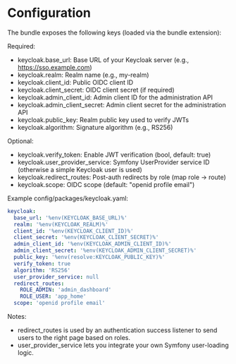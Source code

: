# Configuration

The bundle exposes the following keys (loaded via the bundle extension):

Required:
- keycloak.base_url: Base URL of your Keycloak server (e.g., https://sso.example.com)
- keycloak.realm: Realm name (e.g., my-realm)
- keycloak.client_id: Public OIDC client ID
- keycloak.client_secret: OIDC client secret (if required)
- keycloak.admin_client_id: Admin client ID for the administration API
- keycloak.admin_client_secret: Admin client secret for the administration API
- keycloak.public_key: Realm public key used to verify JWTs
- keycloak.algorithm: Signature algorithm (e.g., RS256)

Optional:
- keycloak.verify_token: Enable JWT verification (bool, default: true)
- keycloak.user_provider_service: Symfony UserProvider service ID (otherwise a simple Keycloak user is used)
- keycloak.redirect_routes: Post-auth redirects by role (map role -> route)
- keycloak.scope: OIDC scope (default: "openid profile email")

Example config/packages/keycloak.yaml:
```yaml
keycloak:
  base_url: '%env(KEYCLOAK_BASE_URL)%'
  realm: '%env(KEYCLOAK_REALM)%'
  client_id: '%env(KEYCLOAK_CLIENT_ID)%'
  client_secret: '%env(KEYCLOAK_CLIENT_SECRET)%'
  admin_client_id: '%env(KEYCLOAK_ADMIN_CLIENT_ID)%'
  admin_client_secret: '%env(KEYCLOAK_ADMIN_CLIENT_SECRET)%'
  public_key: '%env(resolve:KEYCLOAK_PUBLIC_KEY)%'
  verify_token: true
  algorithm: 'RS256'
  user_provider_service: null
  redirect_routes:
    ROLE_ADMIN: 'admin_dashboard'
    ROLE_USER: 'app_home'
  scope: 'openid profile email'
```

Notes:
- redirect_routes is used by an authentication success listener to send users to the right page based on roles.
- user_provider_service lets you integrate your own Symfony user-loading logic.